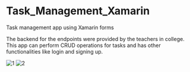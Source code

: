 # Task_Management_Xamarin
Task management app using Xamarin forms

The backend for the endpoints were provided by the teachers in college. This app can perform CRUD operations for tasks and has other functionalities
like login and signing up. 

![1](https://user-images.githubusercontent.com/96280882/232238923-6991f9a2-486f-47e6-b765-1b52726a3a81.png)
![2](https://user-images.githubusercontent.com/96280882/232238929-0940bf24-8c55-433f-a20e-40d89ed95cf3.png)

